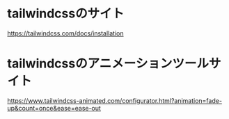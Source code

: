 # tailwindcssのサイト
https://tailwindcss.com/docs/installation

# tailwindcssのアニメーションツールサイト
https://www.tailwindcss-animated.com/configurator.html?animation=fade-up&count=once&ease=ease-out